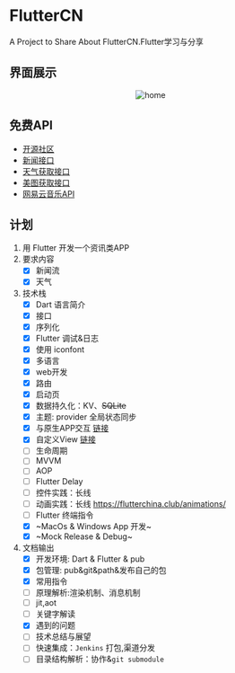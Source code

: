# FlutterCN
A Project to Share About FlutterCN.Flutter学习与分享

## 界面展示
<div align="center">

![home](http://img.1991th.com/tuchongeter/tech/fluttercn_home.png!480jpg)

</div>

## 免费API
- [开源社区](https://www.apiopen.top/api.html#top)
- [新闻接口](https://www.apiopen.top/journalismApi)
- [天气获取接口](https://www.apiopen.top/weatherApi?city=成都)
- [美图获取接口](https://www.apiopen.top/meituApi?page=1)
- [网易云音乐API](https://github.com/Binaryify/NeteaseCloudMusicApi)

## 计划
1. 用 Flutter 开发一个资讯类APP
2. 要求内容
	- [x] 新闻流
	- [x] 天气
3. 技术栈
	- [x] Dart 语言简介
	- [x] 接口
	- [x] 序列化
	- [x] Flutter 调试&日志
	- [x] 使用 iconfont
	- [x] 多语言
	- [x] web开发
	- [x] 路由
	- [x] 启动页
	- [x] 数据持久化：KV、~~SQLite~~
	- [x] 主题: provider 全局状态同步
	- [x] 与原生APP交互	[链接](https://flutter.cn/docs/development/platform-integration/platform-channels)
	- [x] 自定义View		[链接](https://api.flutter.dev/flutter/dart-ui/BlendMode-class.html)
	- [ ] 生命周期
	- [ ] MVVM
	- [ ] AOP
	- [ ] Flutter Delay		
	- [ ] 控件实践：长线
	- [ ] 动画实践：长线 https://flutterchina.club/animations/
	- [ ] Flutter 终端指令
	- [x] ~MacOs & Windows App 开发~
	- [x] ~Mock Release & Debug~
4. 文档输出
	- [x] 开发环境: Dart & Flutter & pub
	- [x] 包管理: pub&git&path&发布自己的包
	- [x] 常用指令
	- [ ] 原理解析:渲染机制、消息机制
	- [ ] jit,aot
	- [ ] 关键字解读
	- [x] 遇到的问题
	- [ ] 技术总结与展望
	- [ ] 快速集成：`Jenkins` 打包,渠道分发
	- [ ] 目录结构解析：协作&`git submodule`
